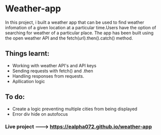 # Weather-app

In this project, i built a weather app that can be used to find weather infomation of a given location at a particular time.Users have the option of searching for weather of a particular place. The app has been built using the open weather API and the fetch(url).then().catch() method.

## Things learnt:
* Working with weather API's and API keys
* Sending requests with fetch() and .then
* Handling responses from requests.
* Apllication logic

## To do:
  * Create a logic preventing multiple cities from being displayed
  * Error div hide on autofocus

### Live project ---> https://ealpha072.github.io/weather-app
